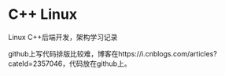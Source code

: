 # C++ Linux

Linux C++后端开发，架构学习记录

github上写代码排版比较难，博客在https://i.cnblogs.com/articles?cateId=2357046，代码放在github上。
